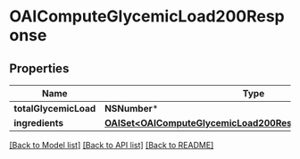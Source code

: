# OAIComputeGlycemicLoad200Response

## Properties
Name | Type | Description | Notes
------------ | ------------- | ------------- | -------------
**totalGlycemicLoad** | **NSNumber*** |  | 
**ingredients** | [**OAISet&lt;OAIComputeGlycemicLoad200ResponseIngredientsInner&gt;***](OAIComputeGlycemicLoad200ResponseIngredientsInner.md) |  | 

[[Back to Model list]](../README.md#documentation-for-models) [[Back to API list]](../README.md#documentation-for-api-endpoints) [[Back to README]](../README.md)


